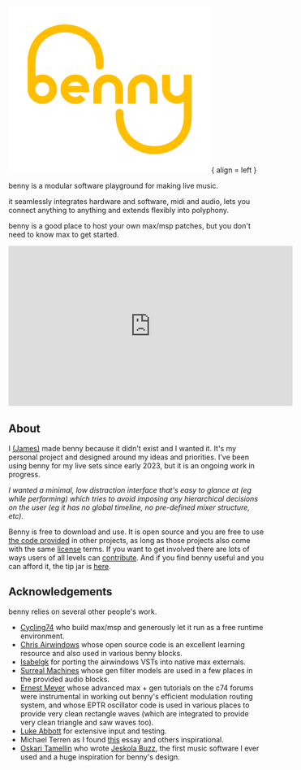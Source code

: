 <style>
  .md-typeset h1,
  .md-content__button {
    display: none;
  }
</style>
![benny logo](assets/benny_logo_400T.png){ align = left }

benny is a modular software playground for making live music.

it seamlessly integrates hardware and software, midi and audio, lets you connect anything to anything and extends flexibly into polyphony.

benny is a good place to host your own max/msp patches, but you don't need to know max to get started.

<iframe width="560" height="315" src="https://www.youtube.com/embed/Hs_4T_gjoWw?si=Yg87wI-I_sjNP9u-" title="YouTube video player" frameborder="0" allow="accelerometer; autoplay; clipboard-write; encrypted-media; gyroscope; picture-in-picture; web-share" referrerpolicy="strict-origin-when-cross-origin" allowfullscreen></iframe>

## About

I [(James)](https://www.jamesholden.org/) made benny because it didn't exist and I wanted it. It's my personal project and designed around my ideas and priorities. I've been using benny for my live sets since early 2023, but it is an ongoing work in progress.

*I wanted a minimal, low distraction interface that's easy to glance at (eg while performing) which tries to avoid imposing any hierarchical decisions on the user (eg it has no global timeline, no pre-defined mixer structure, etc).*

Benny is free to download and use. It is open source and you are free to use [the code provided](https://github.com/playbenny/benny/) in other projects, as long as those projects also come with the same [license](https://github.com/playbenny/benny?tab=License-1-ov-file) terms. If you want to get involved there are lots of ways users of all levels can [contribute](contributing.md). And if you find benny useful and you can afford it, the tip jar is [here](https://www.paypal.com/donate/?hosted_button_id=PBQ7JWRPJKLWQ).

## Acknowledgements

benny relies on several other people's work.

- [Cycling74](https://www.cycling74.com) who build max/msp and generously let it run as a free runtime environment.
- [Chris Airwindows](https://www.airwindows.com) whose open source code is an excellent learning resource and also used in various benny blocks.
- [Isabelgk](https://github.com/isabelgk/airfx) for porting the airwindows VSTs into native max externals.
- [Surreal Machines](https://www.surrealmachines.com/) whose gen filter models are used in a few places in the provided audio blocks.
- [Ernest Meyer](https://www.yofiel.com) whose advanced max + gen tutorials on the c74 forums were instrumental in working out benny's efficient modulation routing system, and whose EPTR oscillator code is used in various places to provide very clean rectangle waves (which are integrated to provide very clean triangle and saw waves too).
- [Luke Abbott](https://en.wikipedia.org/wiki/Luke_Abbott) for extensive input and testing.
- Michael Terren as I found [this](https://disclaimer.org.au/contents/where-and-how-to-gather/the-hegemony-of-the-daw) essay and others inspirational.
- [Oskari Tamellin](http://jeskola.net/) who wrote [Jeskola Buzz](http://jeskola.net/buzz/), the first music software I ever used and a huge inspiration for benny's design.